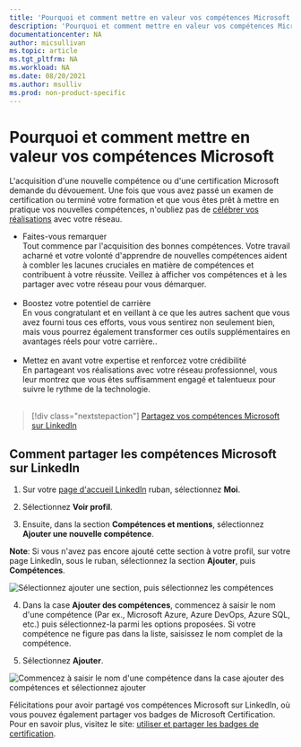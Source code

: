 ```yaml
---
title: 'Pourquoi et comment mettre en valeur vos compétences Microsoft | Microsoft Docs'
description: 'Pourquoi et comment mettre en valeur vos compétences Microsoft'
documentationcenter: NA 
author: micsullivan
ms.topic: article
ms.tgt_pltfrm: NA
ms.workload: NA
ms.date: 08/20/2021
ms.author: msulliv
ms.prod: non-product-specific
---
```

# Pourquoi et comment mettre en valeur vos compétences Microsoft

L'acquisition d'une nouvelle compétence ou d'une certification Microsoft demande du dévouement. Une fois que vous avez passé un examen de certification ou terminé votre formation et que vous êtes prêt à mettre en pratique vos nouvelles compétences, n'oubliez pas de [célébrer vos réalisations](https://techcommunity.microsoft.com/t5/microsoft-learn-blog/why-you-should-celebrate-your-microsoft-skills-and/ba-p/1469349) avec votre réseau.

- Faites-vous remarquer <br/>Tout commence par l'acquisition des bonnes compétences. Votre travail acharné et votre volonté d'apprendre de nouvelles compétences aident à combler les lacunes cruciales en matière de compétences et contribuent à votre réussite. Veillez à afficher vos compétences et à les partager avec votre réseau pour vous démarquer.<br/><br/>
- Boostez votre potentiel de carrière <br/>En vous congratulant et en veillant à ce que les autres sachent que vous avez fourni tous ces efforts, vous vous sentirez non seulement bien, mais vous pourrez également transformer ces outils supplémentaires en avantages réels pour votre carrière..<br/><br/>
- Mettez en avant votre expertise et renforcez votre crédibilité <br/> En partageant vos réalisations avec votre réseau professionnel, vous leur montrez que vous êtes suffisamment engagé et talentueux pour suivre le rythme de la technologie.<br/><br/>

> [!div class="nextstepaction"]
> [Partagez vos compétences Microsoft sur LinkedIn](https://www.linkedin.com/in/me/)

## Comment partager les compétences Microsoft sur LinkedIn

1. Sur votre [page d'accueil LinkedIn](https://www.linkedin.com/in/me/) ruban, sélectionnez **Moi**.

2. Sélectionnez **Voir profil**.

3. Ensuite, dans la section **Compétences et mentions**, sélectionnez **Ajouter une nouvelle compétence**.

**Note**: Si vous n'avez pas encore ajouté cette section à votre profil, sur votre page LinkedIn, sous le ruban, sélectionnez la section **Ajouter**, puis **Compétences**.

![ Sélectionnez ajouter une section, puis sélectionnez les compétences](images/how-to-share-microsoft-skills-on-linkedin-step3.png)

4. Dans la case **Ajouter des compétences**, commencez à saisir le nom d'une compétence (Par ex., Microsoft Azure, Azure DevOps, Azure SQL, etc.) puis sélectionnez-la parmi les options proposées. Si votre compétence ne figure pas dans la liste, saisissez le nom complet de la compétence.

5. Sélectionnez **Ajouter**.

![ Commencez à saisir le nom d'une compétence dans la case ajouter des compétences et sélectionnez ajouter](images/how-to-share-microsoft-skills-on-linkedin-step5.png)

Félicitations pour avoir partagé vos compétences Microsoft sur LinkedIn, où vous pouvez également partager vos badges de Microsoft Certification. Pour en savoir plus, visitez le site: [utiliser et partager les badges de certification](/learn/certifications/badges).